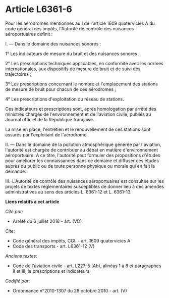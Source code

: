 # Article L6361-6

Pour les aérodromes mentionnés au I de l'article 1609 quatervicies A du code général des impôts, l'Autorité de contrôle des
nuisances aéroportuaires définit : 

I. ― Dans le domaine des nuisances sonores : 

1° Les indicateurs de mesure du bruit et des nuisances sonores ; 

2° Les prescriptions techniques applicables, en conformité avec les normes internationales, aux dispositifs de mesure de
bruit et de suivi des trajectoires ; 

3° Les prescriptions concernant le nombre et l'emplacement des stations de mesure de bruit pour chacun de ces aérodromes ; 

4° Les prescriptions d'exploitation du réseau de stations. 

Ces indicateurs et prescriptions sont, après homologation par arrêté des ministres chargés de l'environnement et de
l'aviation civile, publiés au Journal officiel de la République française. 

La mise en place, l'entretien et le renouvellement de ces stations sont assurés par l'exploitant de l'aérodrome. 

II. ― Dans le domaine de la pollution atmosphérique générée par l'aviation, l'autorité est chargée de contribuer au débat en
matière d'environnement aéroportuaire. A ce titre, l'autorité peut formuler des propositions d'études pour améliorer les
connaissances dans ce domaine et diffuser ces études auprès du public ou de toute personne physique ou morale qui en fait la
demande. 

III.-L'Autorité de contrôle des nuisances aéroportuaires est consultée sur les projets de textes réglementaires susceptibles
de donner lieu à des amendes administratives au sens des articles L. 6361-12 et L. 6361-13.

**Liens relatifs à cet article**

_Cité par_:

  - Arrêté du 6 juillet 2018 - art. (VD)

_Cite_:

  - Code général des impôts, CGI. - art. 1609 quatervicies A
  - Code des transports - art. L6361-12 (V)

_Anciens textes_:

  - Code de l'aviation civile - art. L227-5 (Ab), alinéas 1 à 8 et paragraphes II et III, le prescriptions et indicateurs

_Codifié par_:

  - Ordonnance n°2010-1307 du 28 octobre 2010 - art. (V)
